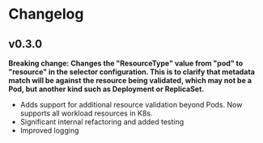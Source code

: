 # Changelog

## v0.3.0

**Breaking change: Changes the "ResourceType" value from "pod" to "resource" in the selector configuration. This is to clarify that metadata match will be against the resource being validated, which may not be a Pod, but another kind such as Deployment or ReplicaSet.**

- Adds support for additional resource validation beyond Pods. Now supports all workload resources in K8s.
- Significant internal refactoring and added testing
- Improved logging

